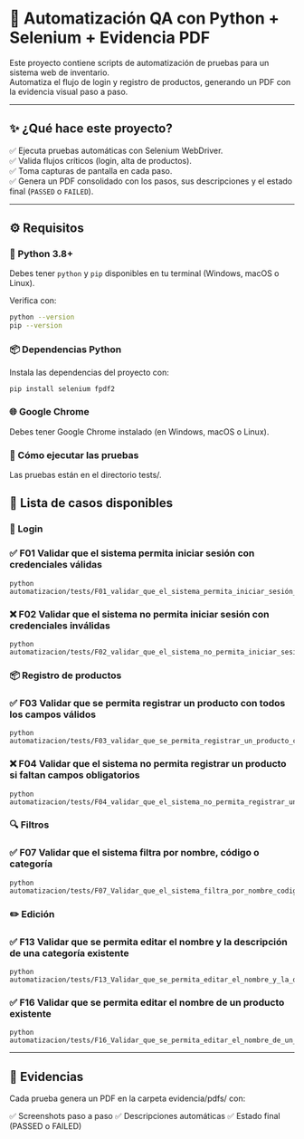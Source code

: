 # 🚀 Automatización QA con Python + Selenium + Evidencia PDF

Este proyecto contiene scripts de automatización de pruebas para un sistema web de inventario.  
Automatiza el flujo de login y registro de productos, generando un PDF con la evidencia visual paso a paso.

---

## ✨ ¿Qué hace este proyecto?

✅ Ejecuta pruebas automáticas con Selenium WebDriver.  
✅ Valida flujos críticos (login, alta de productos).  
✅ Toma capturas de pantalla en cada paso.  
✅ Genera un PDF consolidado con los pasos, sus descripciones y el estado final (`PASSED` o `FAILED`).

---

## ⚙ Requisitos

### 🐍 Python 3.8+
Debes tener `python` y `pip` disponibles en tu terminal (Windows, macOS o Linux).

Verifica con:

```bash
python --version
pip --version
```


### 📦 Dependencias Python

Instala las dependencias del proyecto con: 
```
pip install selenium fpdf2
```


### 🌐 Google Chrome

Debes tener Google Chrome instalado (en Windows, macOS o Linux).


### 🚀 Cómo ejecutar las pruebas

Las pruebas están en el directorio tests/.

## 🧪 Lista de casos disponibles

### 🔐 Login

### ✅ F01 Validar que el sistema permita iniciar sesión con credenciales válidas

```
python automatizacion/tests/F01_validar_que_el_sistema_permita_iniciar_sesión_con_credenciales_validas.py
```

### ❌ F02 Validar que el sistema no permita iniciar sesión con credenciales inválidas

```
python automatizacion/tests/F02_validar_que_el_sistema_no_permita_iniciar_sesión_con_credenciales_invalidas.py
```

### 📦 Registro de productos

### ✅ F03 Validar que se permita registrar un producto con todos los campos válidos

```
python automatizacion/tests/F03_validar_que_se_permita_registrar_un_producto_con_todos_los_campos_validos.py
```

### ❌ F04 Validar que el sistema no permita registrar un producto si faltan campos obligatorios
```
python automatizacion/tests/F04_validar_que_el_sistema_no_permita_registrar_un_producto_si_faltan_campos_obligatorios.py
```

### 🔍 Filtros

### ✅ F07 Validar que el sistema filtra por nombre, código o categoría
```
python automatizacion/tests/F07_Validar_que_el_sistema_filtra_por_nombre_codigo_o_categoria.py
```

### ✏️ Edición

### ✅ F13 Validar que se permita editar el nombre y la descripción de una categoría existente
```
python automatizacion/tests/F13_Validar_que_se_permita_editar_el_nombre_y_la_descripción_de_una_categoría_existente.py
```

### ✅ F16 Validar que se permita editar el nombre de un producto existente
```
python automatizacion/tests/F16_Validar_que_se_permita_editar_el_nombre_de_un_producto_existente.py
```

---

## 📂 Evidencias
Cada prueba genera un PDF en la carpeta evidencia/pdfs/ con:

✅ Screenshots paso a paso
✅ Descripciones automáticas
✅ Estado final (PASSED o FAILED)
